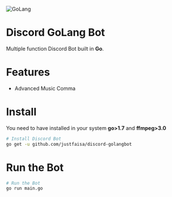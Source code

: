 ![GoLang](https://caraguna.com/wp-content/uploads/2020/12/Golang.jpg-1024x505.png)
# Discord GoLang Bot
Multiple function Discord Bot built in **Go**.

# Features
- Advanced Music Comma
 
# Install
You need to have installed in your system 
    **go>1.7** and **ffmpeg>3.0**

```sh
# Install Discord Bot
go get -u github.com/justfaisa/discord-golangbot
```

# Run the Bot
```sh
# Run the Bot
go run main.go
```
